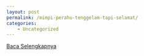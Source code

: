 ```yaml
---
layout: post
permalink: /mimpi-perahu-tenggelam-tapi-selamat/
categories:
    - Uncategorized
---
```


[Baca Selengkapnya](/09)